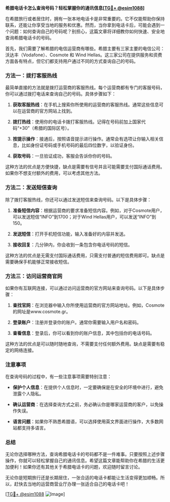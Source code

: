 **希腊电话卡怎么查询号码？轻松掌握你的通讯信息[[TG💪+ @esim1088](https://t.me/s/esim1088)]**

在希腊旅行或者居住时，拥有一张本地电话卡是非常重要的。它不仅能帮助你保持联系，还能让你享受当地的服务和优惠。然而，当你拿到电话卡后，可能会遇到一个问题：如何查询自己的号码呢？别担心，这篇文章将详细教你如何快速、安全地查询希腊电话卡的号码。

首先，我们需要了解希腊的电信运营商有哪些。希腊主要有三家主要的电信公司：沃达丰（Vodafone）、Cosmote 和 Wind Hellas。这三家公司在提供服务和资费方面各有特点，但它们都支持用户通过不同的方式查询自己的号码。

### 方法一：拨打客服热线

最简单直接的方法就是拨打运营商的客服热线。每个运营商都有专门的客服号码，你可以通过拨打电话来查询自己的号码。具体步骤如下：

1. **获取客服热线**：在手机上搜索你所使用的运营商的客服热线。通常这些信息可以在运营商的官方网站上找到。
   
2. **拨打热线**：使用你的电话卡拨打客服热线。记得在号码前加上国家代码“+30”（希腊的国际区号）。

3. **按提示操作**：接通后，按照语音提示进行操作。通常会有选项让你输入相关信息，比如身份证号码或手机号码的最后四位数字，以验证身份。

4. **获取号码**：一旦验证成功，客服会告诉你你的号码。

这种方法的优点是方便快捷，缺点是需要有信号并且可能需要支付国际通话费用。如果你不想支付额外的费用，可以考虑其他方法。

### 方法二：发送短信查询

除了拨打客服热线，你还可以通过发送短信来查询号码。以下是具体步骤：

1. **准备短信内容**：根据运营商的要求准备短信内容。例如，对于Cosmote用户，可以发送短信“INFO”到1700；对于Wind Hellas用户，可以发送“INFO”到150。

2. **发送短信**：打开手机短信功能，输入准备好的内容并发送。

3. **接收回复**：几分钟内，你会收到一条包含你电话号码的短信。

这种方法的优点是无需支付国际通话费用，只需支付普通的短信费用即可。缺点是需要确保手机能够正常接收短信。

### 方法三：访问运营商官网

如果你有互联网连接，可以通过访问运营商的官方网站来查询号码。以下是具体步骤：

1. **查找官网**：在浏览器中输入你所使用运营商的官方网站地址。例如，Cosmote的网址是www.cosmote.gr。

2. **登录账户**：注册并登录你的账户。通常你需要输入用户名和密码。

3. **查看信息**：登录后，你可以看到你的账户信息，其中包括你的电话号码。

这种方法的优点是可以随时随地查询，不需要支付任何额外费用。缺点是需要有稳定的网络连接。

### 注意事项

在查询号码的过程中，有一些注意事项需要特别注意：

- **保护个人信息**：在提供个人信息时，一定要确保是在安全的环境中进行，避免泄露个人隐私。
  
- **确认运营商**：在选择查询方式之前，务必确认你是哪家运营商的客户，以免操作失误。

- **语言问题**：如果你不熟悉希腊语，可以选择使用英文界面进行操作，大多数网站都支持多语言。

### 总结

无论你选择哪种方法，查询希腊电话卡的号码都不是一件难事。只要按照上述步骤操作，你就可以轻松掌握自己的通讯信息。希望这篇文章能帮助你在希腊的生活更加便利！如果你还有其他关于希腊电话卡的问题，欢迎随时留言讨论。

无论你是短期旅行还是长期居住，一张合适的电话卡都能让生活变得更加顺畅。所以，赶快去当地的运营商营业厅办理一张适合自己的电话卡吧！

[[TG💪+ @esim1088](https://t.me/s/esim1088) ![Image](https://i.postimg.cc/4NQfJmqS/Snipaste-2025-05-13-00-14-12.png)]
